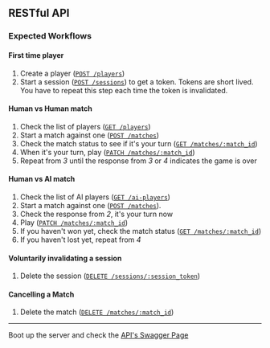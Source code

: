 ## RESTful API
### Expected Workflows
#### First time player
1. Create a player ([``POST /players``](#post-players))
2. Start a session ([``POST /sessions``](#post-sessions)) to get a token. Tokens are short lived.
   You have to repeat this step each time the token is invalidated.

#### Human vs Human match
1. Check the list of players ([``GET /players``](#get-players))
2. Start a match against one ([``POST /matches``](#post-matches))
3. Check the match status to see if it's your turn ([``GET /matches/:match_id``](#get-matchesmatch_id))
4. When it's your turn, play ([``PATCH /matches/:match_id``](#patch-matchesmatch_id))
5. Repeat from _3_ until the response from _3_ or _4_ indicates the game is over

#### Human vs AI match
1. Check the list of AI players ([``GET /ai-players``](#get-ai-players))
2. Start a match against one ([``POST /matches``](#post-matches)).
3. Check the response from _2_, it's your turn now
4. Play ([``PATCH /matches/:match_id``](#patch-matchesmatch_id))
5. If you haven't won yet, check the match status ([``GET /matches/:match_id``](#get-matchesmatch_id))
6. If you haven't lost yet, repeat from _4_

#### Voluntarily invalidating a session
1. Delete the session ([``DELETE /sessions/:session_token``](#delete-sessionssession_token))

#### Cancelling a Match
1. Delete the match ([``DELETE /matches/:match_id``](#delete-matchesmatch_id))

---

Boot up the server and check the [API's Swagger Page](http://localhost:8585/api-docs)
